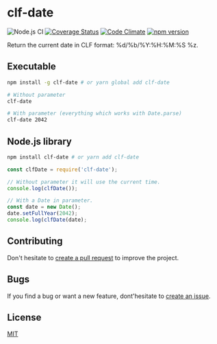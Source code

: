 # clf-date
![Node.js CI](https://github.com/lludol/clf-date/workflows/Node.js%20CI/badge.svg)
[![Coverage Status](https://coveralls.io/repos/github/lludol/clf-date/badge.svg?branch=master)](https://coveralls.io/github/lludol/clf-date?branch=master)
[![Code Climate](https://codeclimate.com/github/lludol/clf-date/badges/gpa.svg)](https://codeclimate.com/github/lludol/clf-date)
[![npm version](https://badge.fury.io/js/clf-date.svg)](https://badge.fury.io/js/clf-date)

Return the current date in CLF format: %d/%b/%Y:%H:%M:%S %z.

## Executable

```bash
npm install -g clf-date # or yarn global add clf-date

# Without parameter
clf-date

# With parameter (everything which works with Date.parse)
clf-date 2042
```

## Node.js library

```bash
npm install clf-date # or yarn add clf-date
```

```js
const clfDate = require('clf-date');

// Without parameter it will use the current time.
console.log(clfDate());

// With a Date in parameter.
const date = new Date();
date.setFullYear(2042);
console.log(clfDate(date);
```

## Contributing

Don't hesitate to [create a pull request](https://github.com/lludol/clf-date/pulls) to improve the project.

## Bugs

If you find a bug or want a new feature, dont'hesitate to [create an issue](https://github.com/lludol/clf-date/issues).

## License

[MIT](LICENSE)
